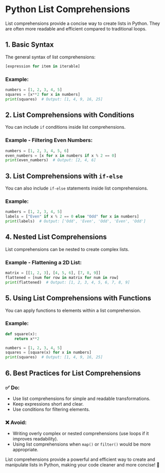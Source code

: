 # Python List Comprehensions

List comprehensions provide a concise way to create lists in Python. They are often more readable and efficient compared to traditional loops.

## 1. Basic Syntax
The general syntax of list comprehensions:
```python
[expression for item in iterable]
```

### Example:
```python
numbers = [1, 2, 3, 4, 5]
squares = [x**2 for x in numbers]
print(squares)  # Output: [1, 4, 9, 16, 25]
```

## 2. List Comprehensions with Conditions
You can include `if` conditions inside list comprehensions.

### Example - Filtering Even Numbers:
```python
numbers = [1, 2, 3, 4, 5, 6]
even_numbers = [x for x in numbers if x % 2 == 0]
print(even_numbers)  # Output: [2, 4, 6]
```

## 3. List Comprehensions with `if-else`
You can also include `if-else` statements inside list comprehensions.

### Example:
```python
numbers = [1, 2, 3, 4, 5]
labels = ["Even" if x % 2 == 0 else "Odd" for x in numbers]
print(labels)  # Output: ['Odd', 'Even', 'Odd', 'Even', 'Odd']
```

## 4. Nested List Comprehensions
List comprehensions can be nested to create complex lists.

### Example - Flattening a 2D List:
```python
matrix = [[1, 2, 3], [4, 5, 6], [7, 8, 9]]
flattened = [num for row in matrix for num in row]
print(flattened)  # Output: [1, 2, 3, 4, 5, 6, 7, 8, 9]
```

## 5. Using List Comprehensions with Functions
You can apply functions to elements within a list comprehension.

### Example:
```python
def square(x):
    return x**2

numbers = [1, 2, 3, 4, 5]
squares = [square(x) for x in numbers]
print(squares)  # Output: [1, 4, 9, 16, 25]
```

## 6. Best Practices for List Comprehensions
### ✅ Do:
- Use list comprehensions for simple and readable transformations.
- Keep expressions short and clear.
- Use conditions for filtering elements.

### ❌ Avoid:
- Writing overly complex or nested comprehensions (use loops if it improves readability).
- Using list comprehensions when `map()` or `filter()` would be more appropriate.

List comprehensions provide a powerful and efficient way to create and manipulate lists in Python, making your code cleaner and more concise! 🚀
